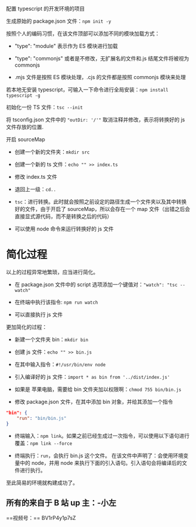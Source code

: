 配置 typescript 的开发环境的项目

生成原始的 package.json 文件：`npm init -y`

按照个人的编码习惯，在该文件顶部可以添加不同的模块加载方式：

- "type": "module" 表示作为 ES 模块进行加载

- "type": "commonjs" 或者是不修改，无扩展名的文件和.js 结尾文件将被视为 commonjs

- .mjs 文件是按照 ES 模块处理，.cjs 的文件都是按照 commonjs 模块来处理

若本地无安装 typescript，可输入一下命令进行全局安装：`npm install typescript -g`

初始化一份 TS 文件：`tsc --init`

将 tsconfig.json 文件中的 `"outDir: '/'"` 取消注释并修改，表示将转换好的 js 文件存放的位置.

开启 sourceMap

- 创建一个新的文件夹：`mkdir src`

- 创建一个新的 ts 文件：`echo "" >> index.ts`

- 修改 index.ts 文件

- 退回上一级：`cd..`

- `tsc`：进行转换。此时就会按照之前设定的路径生成一个文件夹以及其中转换好的文件，由于开启了 sourceMap，所以会存在一个 map 文件（出错之后会直接显式源代码，而不是转换之后的代码）

- 可以使用 node 命令来运行转换好的 js 文件

# 简化过程

以上的过程异常地繁琐，应当进行简化。

- 在 package.json 文件中的 script 选项添加一个键值对：`"watch": "tsc --watch"`

- 在终端中执行该指令: `npm run watch`

- 可以直接执行 js 文件

更加简化的过程：

- 新建一个文件夹 bin：`mkdir bin`

- 创建 js 文件：`echo "" >> bin.js`

- 在其中输入指令：`#!/usr/bin/env node`

- 引入编译好的 js 文件：`import * as bin from '../dist/index.js'`

- 如果是 苹果电脑，需要给 bin 文件夹加以权限啊：`chmod 755 bin/bin.js`

- 修改 package.json 文件，在其中添加 bin 对象，并给其添加一个指令

```json
"bin": {
    "run": "bin/bin.js"
}
```

- 终端输入：`npm link`。如果之前已经生成过一次指令，可以使用以下语句进行覆盖：`npm link --force`

- 终端执行：`run`，会执行 bin.js 这个文件。
  在该文件中声明了：会使用环境变量中的 node，并用 node 来执行下面的引入语句。引入语句会将编译后的文件进行执行。

至此简易的环境就构建成功了。

## 所有的来自于 B 站 up 主：-小左

==视频号：== BV1rP4y1p7sZ
